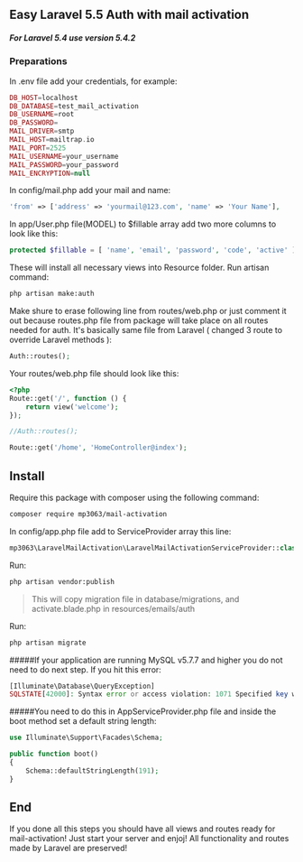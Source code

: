 ## Easy Laravel 5.5 Auth with mail activation
##### For Laravel 5.4 use version 5.4.2 

### Preparations

In .env file add your credentials, for example:
```php
DB_HOST=localhost
DB_DATABASE=test_mail_activation
DB_USERNAME=root
DB_PASSWORD=
MAIL_DRIVER=smtp
MAIL_HOST=mailtrap.io
MAIL_PORT=2525
MAIL_USERNAME=your_username
MAIL_PASSWORD=your_password
MAIL_ENCRYPTION=null
```
In config/mail.php add your mail and name:
```php
'from' => ['address' => 'yourmail@123.com', 'name' => 'Your Name'],
```
In app/User.php file(MODEL) to $fillable array add two more columns to look like this:
```php
protected $fillable = [ 'name', 'email', 'password', 'code', 'active' ];
```

These will install all necessary views into Resource folder. Run artisan command:
```bash
php artisan make:auth
```
Make shure to erase following line from routes/web.php or just comment it out because routes.php file from package will take place on all routes needed for auth. It's basically same file from Laravel ( changed 3 route to override Laravel methods ):
```php
Auth::routes();
```
Your routes/web.php file should look like this:
```php
<?php
Route::get('/', function () {
    return view('welcome');
});

//Auth::routes();

Route::get('/home', 'HomeController@index');
```
## Install

Require this package with composer using the following command:
```bash
composer require mp3063/mail-activation
```
In config/app.php file add to ServiceProvider array this line:
```php
mp3063\LaravelMailActivation\LaravelMailActivationServiceProvider::class,
```
Run:
```bash
php artisan vendor:publish
```
>This will copy migration file in database/migrations, and activate.blade.php in resources/emails/auth

Run:
```bash
php artisan migrate
```
#####If your application are running MySQL v5.7.7 and higher you do not need to do next step. If you hit this error:
```php
[Illuminate\Database\QueryException]
SQLSTATE[42000]: Syntax error or access violation: 1071 Specified key was too long; max key length is 767 bytes (SQL: alter table users add unique users_email_unique(email))
```

#####You need to do this in AppServiceProvider.php file and inside the boot method set a default string length:
```php
use Illuminate\Support\Facades\Schema;

public function boot()
{
    Schema::defaultStringLength(191);
}
```

## End

If you done all this steps you should have all views and routes ready for mail-activation! Just start your server and enjoj! All functionality and routes made by Laravel are preserved!
